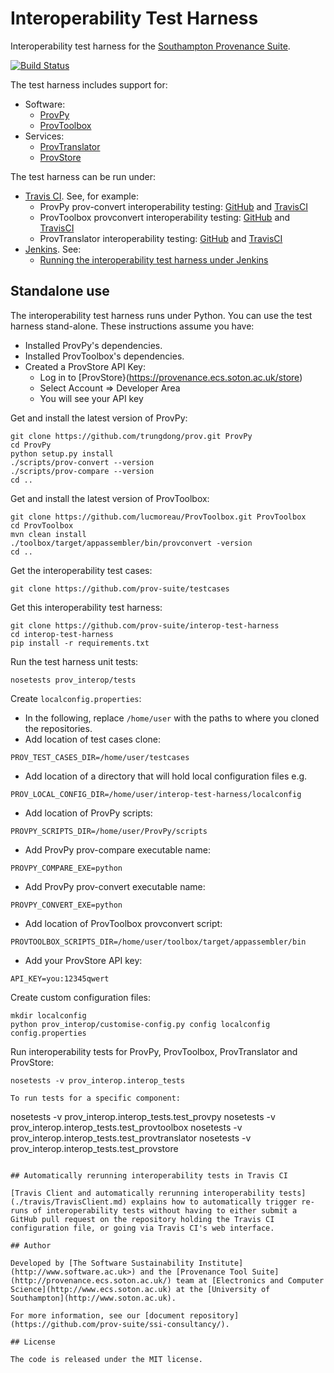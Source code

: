 # Interoperability Test Harness

Interoperability test harness for the [Southampton Provenance Suite](https://provenance.ecs.soton.ac.uk).

[![Build Status](https://travis-ci.org/mikej888/provtoolsuite-interop-test-harness.svg)](https://travis-ci.org/mikej888/provtoolsuite-interop-test-harness)

The test harness includes support for:

* Software:
  - [ProvPy](https://github.com/trungdong/prov)
  - [ProvToolbox](https://github.com/lucmoreau/ProvToolbox)
* Services:
  - [ProvTranslator](https://provenance.ecs.soton.ac.uk/validator/view/translator.html)
  - [ProvStore](https://provenance.ecs.soton.ac.uk/store/)

The test harness can be run under:

* [Travis CI](https://travis-ci.org). See, for example:
  - ProvPy prov-convert interoperability testing: [GitHub](https://github.com/mikej888/provtoolsuite-provpy-interop-job) and [TravisCI](https://travis-ci.org/mikej888/provtoolsuite-provpy-interop-job)
  - ProvToolbox provconvert interoperability testing: [GitHub](https://github.com/mikej888/provtoolsuite-provtoolbox-interop-job) and [TravisCI](https://travis-ci.org/mikej888/provtoolsuite-provtoolbox-interop-job)
  - ProvTranslator interoperability testing: [GitHub](https://github.com/mikej888/provtoolsuite-provtranslator-interop-job) and [TravisCI](https://travis-ci.org/mikej888/provtoolsuite-provtranslator-interop-job)
* [Jenkins](https://jenkins-ci.org). See:
  - [Running the interoperability test harness under Jenkins](./Jenkins.md)

## Standalone use

The interoperability test harness runs under Python. You can use the test harness stand-alone. These instructions assume you have:

* Installed ProvPy's dependencies.
* Installed ProvToolbox's dependencies.
* Created a ProvStore API Key:
  - Log in to [ProvStore}(https://provenance.ecs.soton.ac.uk/store)
  - Select Account => Developer Area
  - You will see your API key

Get and install the latest version of ProvPy:

```
git clone https://github.com/trungdong/prov.git ProvPy
cd ProvPy
python setup.py install
./scripts/prov-convert --version
./scripts/prov-compare --version
cd ..
```

Get and install the latest version of ProvToolbox:

```
git clone https://github.com/lucmoreau/ProvToolbox.git ProvToolbox
cd ProvToolbox
mvn clean install
./toolbox/target/appassembler/bin/provconvert -version
cd ..
```

Get the interoperability test cases:

```
git clone https://github.com/prov-suite/testcases
```

Get this interoperability test harness:

```
git clone https://github.com/prov-suite/interop-test-harness
cd interop-test-harness
pip install -r requirements.txt
```

Run the test harness unit tests:

```
nosetests prov_interop/tests
```

Create ``localconfig.properties``:

* In the following, replace ``/home/user`` with the paths to where you cloned the repositories.
* Add location of test cases clone:

```
PROV_TEST_CASES_DIR=/home/user/testcases
```

* Add location of a directory that will hold local configuration files e.g.

```
PROV_LOCAL_CONFIG_DIR=/home/user/interop-test-harness/localconfig
```

* Add location of ProvPy scripts:

```
PROVPY_SCRIPTS_DIR=/home/user/ProvPy/scripts
```

* Add ProvPy prov-compare executable name:

```
PROVPY_COMPARE_EXE=python
```

* Add ProvPy prov-convert executable name:

```
PROVPY_CONVERT_EXE=python
```

* Add location of ProvToolbox provconvert script:

```
PROVTOOLBOX_SCRIPTS_DIR=/home/user/toolbox/target/appassembler/bin
```

* Add your ProvStore API key:

```
API_KEY=you:12345qwert
```

Create custom configuration files:

```
mkdir localconfig
python prov_interop/customise-config.py config localconfig config.properties
```

Run interoperability tests for ProvPy, ProvToolbox, ProvTranslator and ProvStore:

```
nosetests -v prov_interop.interop_tests

To run tests for a specific component:

```
nosetests -v prov_interop.interop_tests.test_provpy
nosetests -v prov_interop.interop_tests.test_provtoolbox
nosetests -v prov_interop.interop_tests.test_provtranslator
nosetests -v prov_interop.interop_tests.test_provstore
```

## Automatically rerunning interoperability tests in Travis CI

[Travis Client and automatically rerunning interoperability tests](./travis/TravisClient.md) explains how to automatically trigger re-runs of interoperability tests without having to either submit a GitHub pull request on the repository holding the Travis CI configuration file, or going via Travis CI's web interface.

## Author

Developed by [The Software Sustainability Institute](http://www.software.ac.uk>) and the [Provenance Tool Suite](http://provenance.ecs.soton.ac.uk/) team at [Electronics and Computer Science](http://www.ecs.soton.ac.uk) at the [University of Southampton](http://www.soton.ac.uk).

For more information, see our [document repository](https://github.com/prov-suite/ssi-consultancy/).

## License

The code is released under the MIT license.
